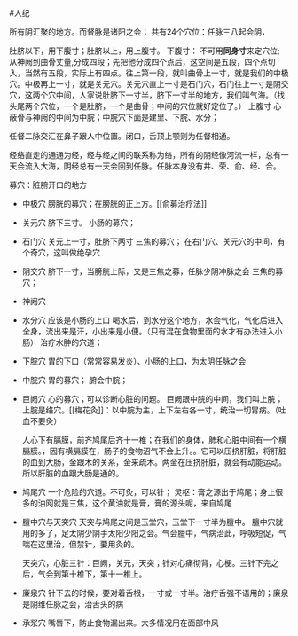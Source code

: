 #人纪 

所有阴汇聚的地方。而督脉是诸阳之会；
共有24个穴位：任脉三八起会阴，


肚脐以下，用下腹寸；肚脐以上，用上腹寸。
下腹寸：
	不可用**同身寸**来定穴位; 从神阙到曲骨丈量,分成四段；先把他分成四个点后，这空间是五段，四个点切入，当然有五段，实际上有四点。往上第一段，就叫曲骨上一寸，就是我们的中极穴。中极再上一寸，就是关元穴。关元穴直上一寸是石门穴，石门往上一寸是阴交穴，这两个穴中间，人家说肚脐下一寸半，脐下一寸半的地方，我们叫气海。（找头尾两个穴位，一个是肚脐，一个是曲骨；中间的穴位就好定位了。）
上腹寸
	心蔽骨与神阙的中间为中脘；中脘穴下面是建里、下脘、水分；





任督二脉交汇在鼻子跟人中位置。闭口，舌顶上颚则为任督相通。

经络直走的通通为经，经与经之间的联系称为络，所有的阴经像河流一样，总有一天会流入大海，阴经总有一天会回到任脉。任脉本身没有井、荣、俞、经、合。

募穴：脏腑开口的地方


- 中极穴
膀胱的募穴；在膀胱的正上方。[[俞募治疗法]]

- 关元穴
脐下三寸。
小肠的募穴；

- 石门穴
关元上一寸，肚脐下两寸
三焦的募穴；
在右门穴、关元穴的中间，有个奇穴，这叫做绝孕穴

- 阴交穴
脐下一寸，当膀胱上际，又是三焦之募，任脉少阴冲脉之会
三焦的募穴；


- 神阙穴
- 水分穴
  应该是小肠的上口
  喝水后，到水分这个地方，水会气化，气化后进入全身，流出来是汗，小出来是小便。（只有混在食物里面的水才有办法进入小肠）
  治疗水肿的穴道；
  

- 下脘穴
  胃的下口（常常容易发炎）、小肠的上口，为太阴任脉之会
  
- 中脘穴
  胃的募穴；
  腑会中脘；
  
- 巨阙穴
  心的募穴；可以诊断心脏的问题。
  巨阙跟中脘的中间，我们叫上脘；上脘是络穴。[[梅花灸]]：以中脘为主，上下左右各一寸，统治一切胃病。（吐血不要灸）
  
  人心下有膈膜，前齐鸠尾后齐十一椎；在我们的身体，肺和心脏中间有一个横膈膜。，因有横膈膜在，肠子的食物沼气不会上升。。它可以压挤肝脏，将肝脏的血到大肠，金跟木的关系，金来疏木。两金在压挤肝脏，就会有动能运动。所以肝脏的血跟大肠是通的。


- 鸠尾穴
  一个危险的穴道。不可灸，可以针；
  灵枢：膏之源出于鸠尾；身上很多的油网就是三焦，这个黄油就是膏，膏的源头呢，来自鸠尾

- 膻中穴与天突穴
  天突与鸠尾之间是玉堂穴，玉堂下一寸半为膻中。
  膻中穴就用的多了，足太阴少阴手太阳少阳之会。气会膻中，气病治此，呼吸短促，气喘在这里治，但禁针，要用灸的。
  
  
  天突穴，心脏三针：巨阙，关元，天突；针对心痛彻背，心梗。三针下完之后，气会到第十椎下，第十一椎上。

- 廉泉穴
  针下去的时候，要对着舌根，一寸或一寸半。治疗舌强不语用的；廉泉是阴维任脉之会，治舌头的病

- 承浆穴
  嘴唇下，防止食物漏出来。大多情况用在面部中风



































